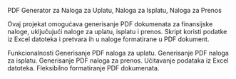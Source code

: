 PDF Generator za Naloga za Uplatu, Naloga za Isplatu, Naloga za Prenos

Ovaj projekat omogućava generisanje PDF dokumenata za finansijske naloge, uključujući naloge za uplatu, isplatu i prenos. Skript koristi podatke iz Excel datoteka i pretvara ih u naloge formatirane u PDF dokument.

Funkcionalnosti
Generisanje PDF naloga za uplatu.
Generisanje PDF naloga za isplatu.
Generisanje PDF naloga za prenos.
Učitavanje podataka iz Excel datoteka.
Fleksibilno formatiranje PDF dokumenata.
